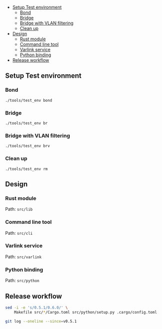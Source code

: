 
<!-- vim-markdown-toc GFM -->

* [Setup Test environment](#setup-test-environment)
    * [Bond](#bond)
    * [Bridge](#bridge)
    * [Bridge with VLAN filtering](#bridge-with-vlan-filtering)
    * [Clean up](#clean-up)
* [Design](#design)
    * [Rust module](#rust-module)
    * [Command line tool](#command-line-tool)
    * [Varlink service](#varlink-service)
    * [Python binding](#python-binding)
* [Release workflow](#release-workflow)

<!-- vim-markdown-toc -->

## Setup Test environment

### Bond
`./tools/test_env bond`

### Bridge

`./tools/test_env br`

### Bridge with VLAN filtering

`./tools/test_env brv`

### Clean up

`./tools/test_env rm`

## Design

### Rust module

Path: `src/lib`

### Command line tool

Path: `src/cli`

### Varlink service

Path: `src/varlink`

### Python binding

Path: `src/python`

## Release workflow

```bash
sed -i -e 's/0.5.1/0.6.0/' \
    Makefile src/*/Cargo.toml src/python/setup.py .cargo/config.toml
```

```bash
git log --oneline --since=v0.5.1
```
